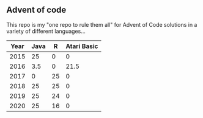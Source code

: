 ## Advent of code

This repo is my "one repo to rule them all" for Advent of Code solutions
in a variety of different languages...

| Year | Java | R  | Atari Basic |
|------|------|----|-------------|
| 2015 |  25  |  0 |       0     |
| 2016 | 3.5  |  0 |     21.5    |
| 2017 |  0   | 25 |       0     |
| 2018 |  25  | 25 |       0     | 
| 2019 |  25  | 24 |       0     | 
| 2020 |  25  | 16 |       0     |

